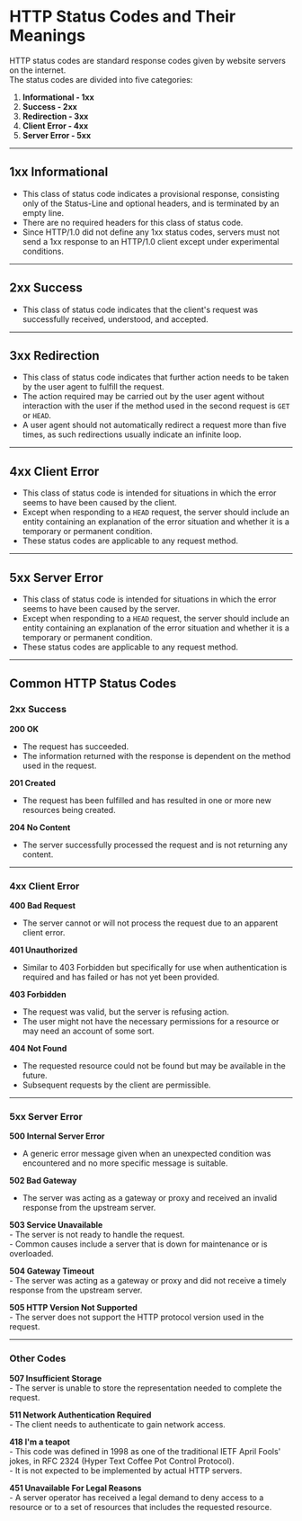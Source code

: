 # HTTP Status Codes and Their Meanings

HTTP status codes are standard response codes given by website servers on the internet.  
The status codes are divided into five categories:

1. **Informational - 1xx**
2. **Success - 2xx**
3. **Redirection - 3xx**
4. **Client Error - 4xx**
5. **Server Error - 5xx**

---

## 1xx Informational

- This class of status code indicates a provisional response, consisting only of the Status-Line and optional headers, and is terminated by an empty line.
- There are no required headers for this class of status code.
- Since HTTP/1.0 did not define any 1xx status codes, servers must not send a 1xx response to an HTTP/1.0 client except under experimental conditions.

---

## 2xx Success

- This class of status code indicates that the client's request was successfully received, understood, and accepted.

---

## 3xx Redirection

- This class of status code indicates that further action needs to be taken by the user agent to fulfill the request.
- The action required may be carried out by the user agent without interaction with the user if the method used in the second request is `GET` or `HEAD`.
- A user agent should not automatically redirect a request more than five times, as such redirections usually indicate an infinite loop.

---

## 4xx Client Error

- This class of status code is intended for situations in which the error seems to have been caused by the client.
- Except when responding to a `HEAD` request, the server should include an entity containing an explanation of the error situation and whether it is a temporary or permanent condition.
- These status codes are applicable to any request method.

---

## 5xx Server Error

- This class of status code is intended for situations in which the error seems to have been caused by the server.
- Except when responding to a `HEAD` request, the server should include an entity containing an explanation of the error situation and whether it is a temporary or permanent condition.
- These status codes are applicable to any request method.

---

## Common HTTP Status Codes

### 2xx Success
 **200 OK**  
   - The request has succeeded.  
   - The information returned with the response is dependent on the method used in the request.

 **201 Created**  
   - The request has been fulfilled and has resulted in one or more new resources being created.

 **204 No Content**  
   - The server successfully processed the request and is not returning any content.

---

### 4xx Client Error
 **400 Bad Request**  
   - The server cannot or will not process the request due to an apparent client error.

 **401 Unauthorized**  
   - Similar to 403 Forbidden but specifically for use when authentication is required and has failed or has not yet been provided.

 **403 Forbidden**  
   - The request was valid, but the server is refusing action.  
   - The user might not have the necessary permissions for a resource or may need an account of some sort.

 **404 Not Found**  
   - The requested resource could not be found but may be available in the future.  
   - Subsequent requests by the client are permissible.

---

### 5xx Server Error
 **500 Internal Server Error**  
   - A generic error message given when an unexpected condition was encountered and no more specific message is suitable.

 **502 Bad Gateway**  
   - The server was acting as a gateway or proxy and received an invalid response from the upstream server.

 **503 Service Unavailable**  
    - The server is not ready to handle the request.  
    - Common causes include a server that is down for maintenance or is overloaded.

 **504 Gateway Timeout**  
    - The server was acting as a gateway or proxy and did not receive a timely response from the upstream server.

 **505 HTTP Version Not Supported**  
    - The server does not support the HTTP protocol version used in the request.

---

### Other Codes
 **507 Insufficient Storage**  
    - The server is unable to store the representation needed to complete the request.

 **511 Network Authentication Required**  
    - The client needs to authenticate to gain network access.

 **418 I'm a teapot**  
    - This code was defined in 1998 as one of the traditional IETF April Fools' jokes, in RFC 2324 (Hyper Text Coffee Pot Control Protocol).  
    - It is not expected to be implemented by actual HTTP servers.

 **451 Unavailable For Legal Reasons**  
    - A server operator has received a legal demand to deny access to a resource or to a set of resources that includes the requested resource.
